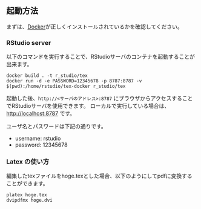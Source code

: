 ## 起動方法

まずは、[Docker](https://docs.docker.com/installation/)が正しくインストールされているかを確認してください。

###  RStudio server
以下のコマンドを実行することで、RStudioサーバのコンテナを起動することが出来ます。

```shell
docker build . -t r_studio/tex
docker run -d -e PASSWORD=12345678 -p 8787:8787 -v $(pwd):/home/rstudio/tex-docker r_studio/tex
```
起動した後、`http://<サーバのアドレス>:8787` にブラウザからアクセスすることでRStudioサーバを使用できます。
ローカルで実行している場合は、 [http://localhost:8787](http://localhost:8787) です。

ユーザ名とパスワードは下記の通りです。

- username: rstudio
- password: 12345678

### Latex の使い方
編集したtexファイルをhoge.texとした場合、以下のようにしてpdfに変換することができます。
```shell
platex hoge.tex
dvipdfmx hoge.dvi
```
